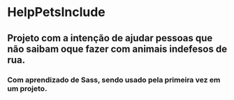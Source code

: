 # HelpPetsInclude

## Projeto com a intenção de ajudar pessoas que não saibam oque fazer com animais indefesos de rua.
### Com aprendizado de Sass, sendo usado pela primeira vez em um projeto.
